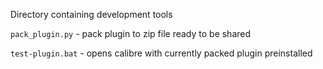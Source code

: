 Directory containing development tools

`pack_plugin.py` - pack plugin to zip file ready to be shared

`test-plugin.bat` - opens calibre with currently packed plugin preinstalled
